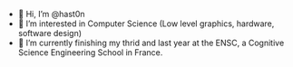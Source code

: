 - 👋 Hi, I’m @hast0n
- 👀 I’m interested in Computer Science (Low level graphics, hardware, software design)
- 🌱 I’m currently finishing my thrid and last year at the ENSC, a Cognitive Science Engineering School in France.
